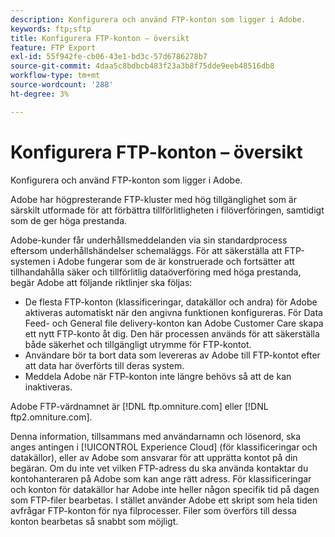 ```yaml
---
description: Konfigurera och använd FTP-konton som ligger i Adobe.
keywords: ftp;sftp
title: Konfigurera FTP-konton – översikt
feature: FTP Export
exl-id: 55f942fe-cb06-43e1-bd3c-57d6786278b7
source-git-commit: 4daa5c8bdbcb483f23a3b8f75dde9eeb48516db8
workflow-type: tm+mt
source-wordcount: '288'
ht-degree: 3%

---
```


# Konfigurera FTP-konton – översikt

Konfigurera och använd FTP-konton som ligger i Adobe.

Adobe har högpresterande FTP-kluster med hög tillgänglighet som är särskilt utformade för att förbättra tillförlitligheten i filöverföringen, samtidigt som de ger höga prestanda.

Adobe-kunder får underhållsmeddelanden via sin standardprocess eftersom underhållshändelser schemaläggs. För att säkerställa att FTP-systemen i Adobe fungerar som de är konstruerade och fortsätter att tillhandahålla säker och tillförlitlig dataöverföring med höga prestanda, begär Adobe att följande riktlinjer ska följas:

* De flesta FTP-konton (klassificeringar, datakällor och andra) för Adobe aktiveras automatiskt när den angivna funktionen konfigureras. För Data Feed- och General file delivery-konton kan Adobe Customer Care skapa ett nytt FTP-konto åt dig. Den här processen används för att säkerställa både säkerhet och tillgängligt utrymme för FTP-kontot.
* Användare bör ta bort data som levereras av Adobe till FTP-kontot efter att data har överförts till deras system.
* Meddela Adobe när FTP-konton inte längre behövs så att de kan inaktiveras.

Adobe FTP-värdnamnet är [!DNL ftp.omniture.com] eller [!DNL ftp2.omniture.com].

Denna information, tillsammans med användarnamn och lösenord, ska anges antingen i [!UICONTROL Experience Cloud] (för klassificeringar och datakällor), eller av Adobe som ansvarar för att upprätta kontot på din begäran. Om du inte vet vilken FTP-adress du ska använda kontaktar du kontohanteraren på Adobe som kan ange rätt adress. För klassificeringar och konton för datakällor har Adobe inte heller någon specifik tid på dagen som FTP-filer bearbetas. I stället använder Adobe ett skript som hela tiden avfrågar FTP-konton för nya filprocesser. Filer som överförs till dessa konton bearbetas så snabbt som möjligt.
